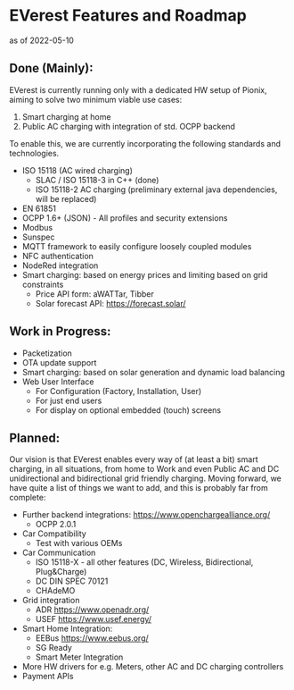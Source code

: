 # EVerest Features and Roadmap
as of 2022-05-10

## Done (Mainly):
EVerest is currently running only with a dedicated HW setup of Pionix, aiming to solve two minimum viable use cases:  
1. Smart charging at home
2. Public AC charging with integration of std. OCPP backend

To enable this, we are currently incorporating the following standards and technologies.
* ISO 15118 (AC wired charging)
  + SLAC / ISO 15118-3 in C++ (done)
  + ISO 15118-2 AC charging (preliminary external java dependencies, will be replaced)
* EN 61851
* OCPP 1.6+ (JSON) - All profiles and security extensions
* Modbus
* Sunspec
* MQTT framework to easily configure loosely coupled modules
* NFC authentication
* NodeRed integration
* Smart charging: based on energy prices and limiting based on grid constraints 
  + Price API form: aWATTar, Tibber
  + Solar forecast API: https://forecast.solar/ 

## Work in Progress:
* Packetization
* OTA update support
* Smart charging: based on solar generation and dynamic load balancing 
* Web User Interface
  + For Configuration (Factory, Installation, User)
  + For just end users
  + For display on optional embedded (touch) screens

## Planned:
Our vision is that EVerest enables every way of (at least a bit) smart charging, in all situations, from home to Work and even Public AC and DC unidirectional and bidirectional grid friendly charging. Moving forward, we have quite a list of things we want to add, and this is probably far from complete:
* Further backend integrations: https://www.openchargealliance.org/
  + OCPP 2.0.1
* Car Compatibility
  + Test with various OEMs
* Car Communication
  + ISO 15118-X - all other features (DC, Wireless, Bidirectional, Plug&Charge)
  + DC DIN SPEC 70121
  + CHAdeMO
* Grid integration
  + ADR https://www.openadr.org/ 
  + USEF https://www.usef.energy/
* Smart Home Integration:
  + EEBus https://www.eebus.org/ 
  + SG Ready
  + Smart Meter Integration
* More HW drivers for e.g. Meters, other AC and DC charging controllers
* Payment APIs
